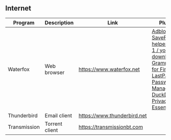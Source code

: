 ## Internet

| Program | Description | Link | Plugins | Comment |
| --- | --- | --- | --- | --- |
| Waterfox | Web browser | https://www.waterfox.net | [Adblock Plus](https://addons.mozilla.org/en-US/firefox/addon/adblock-plus), [SaveFrom.net helper all-in-1 / youtube downloader](https://addons.mozilla.org/en-US/firefox/addon/savefromnet-helper), [Grammarly for Firefox](https://addons.mozilla.org/en-US/firefox/addon/grammarly-1), [LastPass Password Manager](https://addons.mozilla.org/en-US/firefox/addon/lastpass-password-manager), [DuckDuckGo Privacy Essentials](https://addons.mozilla.org/en-US/firefox/addon/duckduckgo-for-firefox/) |
| Thunderbird | Email client | https://www.thunderbird.net  |
| Transmission | Torrent client | https://transmissionbt.com |

